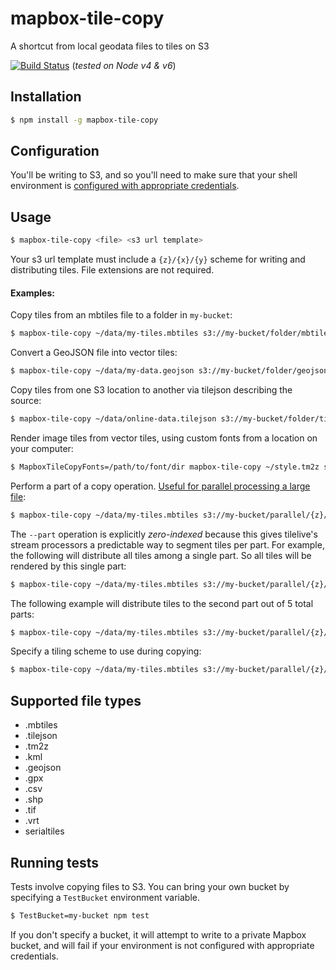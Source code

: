 # mapbox-tile-copy

A shortcut from local geodata files to tiles on S3

[![Build Status](https://travis-ci.org/mapbox/mapbox-tile-copy.svg?branch=master)](https://travis-ci.org/mapbox/mapbox-tile-copy) (*tested on Node v4 & v6*)

## Installation

```sh
$ npm install -g mapbox-tile-copy
```

## Configuration

You'll be writing to S3, and so you'll need to make sure that your shell environment is [configured with appropriate credentials](http://docs.aws.amazon.com/AWSJavaScriptSDK/guide/node-configuring.html).

## Usage

```sh
$ mapbox-tile-copy <file> <s3 url template>
```

Your s3 url template must include a `{z}/{x}/{y}` scheme for writing and distributing tiles. File extensions are not required.

#### Examples:

Copy tiles from an mbtiles file to a folder in `my-bucket`:
```sh
$ mapbox-tile-copy ~/data/my-tiles.mbtiles s3://my-bucket/folder/mbtiles/{z}/{x}/{y}
```

Convert a GeoJSON file into vector tiles:
```sh
$ mapbox-tile-copy ~/data/my-data.geojson s3://my-bucket/folder/geojson/{z}/{x}/{y}
```

Copy tiles from one S3 location to another via tilejson describing the source:
```sh
$ mapbox-tile-copy ~/data/online-data.tilejson s3://my-bucket/folder/tilejson/{z}/{x}/{y}
```

Render image tiles from vector tiles, using custom fonts from a location on your computer:
```sh
$ MapboxTileCopyFonts=/path/to/font/dir mapbox-tile-copy ~/style.tm2z s3://my-bucket/pngs/{z}/{x}/{y}
```

Perform a part of a copy operation. [Useful for parallel processing a large file](https://github.com/mapbox/tilelive.js#parallel-read-streams):
```sh
$ mapbox-tile-copy ~/data/my-tiles.mbtiles s3://my-bucket/parallel/{z}/{x}/{y} --part 2 --parts 12
```

The `--part` operation is explicitly _zero-indexed_ because this gives tilelive's stream processors a predictable way to segment tiles per part. For example, the following will distribute all tiles among a single part. So all tiles will be rendered by this single part:
```sh
$ mapbox-tile-copy ~/data/my-tiles.mbtiles s3://my-bucket/parallel/{z}/{x}/{y} --part 0 --parts 1
```

The following example will distribute tiles to the second part out of 5 total parts:
```sh
$ mapbox-tile-copy ~/data/my-tiles.mbtiles s3://my-bucket/parallel/{z}/{x}/{y} --part 1 --parts 4
```

Specify a tiling scheme to use during copying:
```sh
$ mapbox-tile-copy ~/data/my-tiles.mbtiles s3://my-bucket/parallel/{z}/{x}/{y} --scheme scanline
```

## Supported file types

- .mbtiles
- .tilejson
- .tm2z
- .kml
- .geojson
- .gpx
- .csv
- .shp
- .tif
- .vrt
- serialtiles

## Running tests

Tests involve copying files to S3. You can bring your own bucket by specifying a `TestBucket` environment variable.
```sh
$ TestBucket=my-bucket npm test
```

If you don't specify a bucket, it will attempt to write to a private Mapbox bucket, and will fail if your environment is not configured with appropriate credentials.
